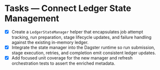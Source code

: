 # Tasks — Connect Ledger State Management

- [x] Create a `LedgerStateManager` helper that encapsulates job attempt tracking, run preparation, stage lifecycle updates, and failure handling against the existing in-memory ledger.
- [x] Integrate the state manager into the Dagster runtime so run submission, stage execution, retries, and completion emit consistent ledger updates.
- [x] Add focused unit coverage for the new manager and refresh orchestration tests to assert the enriched metadata.

